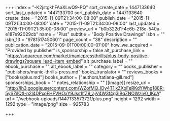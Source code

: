 +++
index = "-K2jstgkhFAaXLwQ9-PQ"
sort_create_date = 1447133640
sort_last_updated = 1447133700
sort_publish_date = 1447133640
create_date = "2015-11-09T21:34:00-08:00"
publish_date = "2015-11-09T21:34:00-08:00"
date = "2015-11-09T21:34:00-08:00"
last_updated = "2015-11-09T21:35:00-08:00"
preview_url = "b0b322d1-4c6b-218e-540a-e187e92029cb"
name = "Plus"
subtitle = "Body Positive Drawings"
isbn = ""
isbn_13 = "9781517450601"
page_count = "38"
description = ""
publication_date = "2015-09-01T00:00:00-07:00"
how_we_acquired = "Provided by publisher"
is_sponsorship = false
alt_purchase_link = "https://squareup.com/market/manicpressthrills/plus-body-positive-drawings?square_lead=item_embed"
alt_purchase_label = ""
ebook_purchase = ""
alt_ebook_label = ""
category = ""
books_publisher = "publishers/manic-thrills-press.md"
books_translator = ""
reviews_books = ["books/plus.md"]
books_author = ["authors/tatiana-gill.md"]
sponsorships_book = ""
notes_relationship = ""
[[image]]
resize_url = "http://lh3.googleusercontent.com/WZofMQ_lDy4T1jxZXoFeRKdYWhg188R-5ySZilQtI-n2l4DPxoFHFVHOxY9Jss1lfZ9_ajV4W3f4g3lBqZNOWziv0_IKoA"
url = "/webhook-uploads/1447133573721/plus.png"
height = 1292
width = 1292
type = "image/png"
size = 925783

+++
